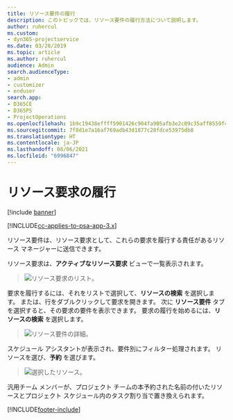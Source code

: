```yaml
---
title: リソース要件の履行
description: このトピックでは、リソース要件の履行方法について説明します。
author: ruhercul
ms.custom:
- dyn365-projectservice
ms.date: 03/28/2019
ms.topic: article
ms.author: ruhercul
audience: Admin
search.audienceType:
- admin
- customizer
- enduser
search.app:
- D365CE
- D365PS
- ProjectOperations
ms.openlocfilehash: 1b9c19438effff5901426c904fa905afb3e2c09c35aff8559f491c06401806e0
ms.sourcegitcommit: 7f8d1e7a16af769adb43d1877c28fdce53975db8
ms.translationtype: HT
ms.contentlocale: ja-JP
ms.lasthandoff: 08/06/2021
ms.locfileid: "6996847"
---
```

# <a name="fulfilling-resource-requests"></a>リソース要求の履行

[!include [banner](../includes/psa-now-project-operations.md)]

[!INCLUDE[cc-applies-to-psa-app-3.x](../includes/cc-applies-to-psa-app-3x.md)]

リソース要件は、リソース要求として、これらの要求を履行する責任があるリソース マネージャーに送信できます。

リソース要求は、**アクティブなリソース要求** ビューで一覧表示されます。

> ![リソース要求のリスト。](media/Resource-Management-image59.png)

要求を履行するには、それをリストで選択して、**リソースの検索** を選択します。 または、行をダブルクリックして要求を開きます。 次に **リソース要件** タブを選択すると、その要求の要件を表示できます。 要求の履行を始めるには、**リソースの検索** を選択します。

> ![リソース要件の詳細。](media/Resource-Management-image60.png)

スケジュール アシスタントが表示され、要件別にフィルター処理されます。 リソースを選び、**予約** を選びます。

> ![選択したリソース。](media/Resource-Management-image61.png)

汎用チーム メンバーが、プロジェクト チームの本予約された名前の付いたリソースとプロジェクト スケジュール内のタスク割り当で置き換えられます。


[!INCLUDE[footer-include](../includes/footer-banner.md)]